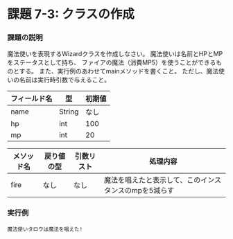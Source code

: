 # 課題 7-3: クラスの作成

### 課題の説明
魔法使いを表現するWizardクラスを作成しなさい。
魔法使いは名前とHPとMPをステータスとして持ち、
ファイアの魔法（消費MP5）を使うことができるものとする。
また、実行例のあわせてmainメソッドを書くこと。
ただし、魔法使いの名前は実行時引数で与えること。

| フィールド名 | 型    | 初期値       |
|--|----------|--------------|
| name | String       | なし           | 
| hp | int       | 100           |  
| mp | int       | 20           |  


| メソッド名 | 戻り値の型    | 引数リスト        | 処理内容                         |
|-------|----------|--------------|------------------------------|
| fire  | なし       | なし           | 魔法を唱えたと表示して、このインスタンスのmpを5減らす | 


### 実行例
```
魔法使いタロウは魔法を唱えた!
```
